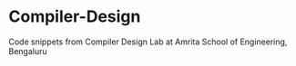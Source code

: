 # Compiler-Design
Code snippets from Compiler Design Lab at Amrita School of Engineering, Bengaluru

